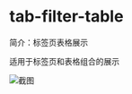 # tab-filter-table

简介：标签页表格展示

适用于标签页和表格组合的展示

![截图](https://unpkg.com/@icedesign/tab-filter-table-block/screenshot.png)
